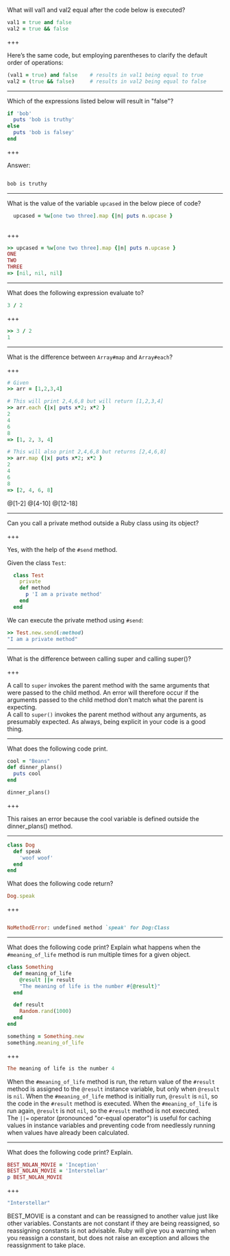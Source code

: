
What will val1 and val2 equal after the code below is executed?

```ruby
val1 = true and false
val2 = true && false
```

+++

Here’s the same code, but employing parentheses to clarify the default order of operations:

```ruby
(val1 = true) and false    # results in val1 being equal to true
val2 = (true && false)     # results in val2 being equal to false
```

---

Which of the expressions listed below will result in "false"?

```ruby
if 'bob'
  puts 'bob is truthy'
else
  puts 'bob is falsey'
end
```

+++

Answer:

```ruby

bob is truthy

```

---

What is the value of the variable `upcased` in the below piece of code?

```ruby
  upcased = %w[one two three].map {|n| puts n.upcase }
  
```

+++

```ruby
>> upcased = %w[one two three].map {|n| puts n.upcase }
ONE
TWO
THREE
=> [nil, nil, nil]
```

---

What does the following expression evaluate to?

```ruby
3 / 2
```

+++

```ruby
>> 3 / 2
1
```

---

What is the difference between `Array#map` and `Array#each`?

+++

```ruby
# Given
>> arr = [1,2,3,4]

# This will print 2,4,6,8 but will return [1,2,3,4]
>> arr.each {|x| puts x*2; x*2 }
2
4
6
8
=> [1, 2, 3, 4]

# This will also print 2,4,6,8 but returns [2,4,6,8]
>> arr.map {|x| puts x*2; x*2 }
2
4
6
8
=> [2, 4, 6, 8]
```
@[1-2]
@[4-10]
@[12-18]

---

Can you call a private method outside a Ruby class using its object?

+++

Yes, with the help of the `#send` method.

Given the class `Test`:

```ruby
  class Test
    private
    def method
      p 'I am a private method'
    end
  end
```
We can execute the private method using `#send`:

```ruby
>> Test.new.send(:method)
"I am a private method"
```

---

What is the difference between calling super and calling super()?

+++

A call to `super` invokes the parent method with the same arguments that were passed to the child method. An error will therefore occur if the arguments passed to the child method don’t match what the parent is expecting.
<br>
A call to `super()` invokes the parent method without any arguments, as presumably expected. As always, being explicit in your code is a good thing.

---

What does the following code print.

```ruby
cool = "Beans"
def dinner_plans()
  puts cool
end

dinner_plans()
```

+++

This raises an error because the cool variable is defined outside the dinner_plans() method.

---

```ruby
class Dog
  def speak
    'woof woof'
  end
end
```

What does the following code return? 

```ruby
Dog.speak
```

+++

```ruby

NoMethodError: undefined method `speak' for Dog:Class

```

---

What does the following code print? Explain what happens when the `#meaning_of_life` method is run multiple times for a given object.

```ruby
class Something
  def meaning_of_life
    @result ||= result
    "The meaning of life is the number #{@result}"
  end

  def result
    Random.rand(1000)
  end
end

something = Something.new
something.meaning_of_life
```

+++

```ruby
The meaning of life is the number 4
```

When the `#meaning_of_life` method is run, the return value of the `#result` method is assigned to the `@result` instance variable, but only when `@result` is `nil`. When the `#meaning_of_life` method is initially run, `@result` is `nil`, so the code in the `#result` method is executed. When the `#meaning_of_life` is run again, `@result` is not `nil`, so the `#result` method is not executed.
<br>
The `||=` operator (pronounced "or-equal operator") is useful for caching values in instance variables and preventing code from needlessly running when values have already been calculated.

---

What does the following code print? Explain.

```ruby
BEST_NOLAN_MOVIE = 'Inception'
BEST_NOLAN_MOVIE = 'Interstellar'
p BEST_NOLAN_MOVIE
```

+++

```ruby
"Interstellar"
```

BEST_MOVIE is a constant and can be reassigned to another value just like other variables. 
Constants are not constant if they are being reassigned, so reassigning constants is not advisable. 
Ruby will give you a warning when you reassign a constant, but does not raise an exception and allows the reassignment to take place.





